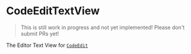 # CodeEditTextView

> This is still work in progress and not yet implemented! Please don't submit PRs yet!

The Editor Text View for [`CodeEdit`](https://github.com/CodeEditApp/CodeEdit)

